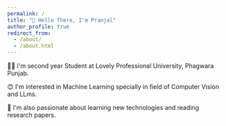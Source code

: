 ```yaml
---
permalink: /
title: "👋 Hello There, I'm Pranjal"
author_profile: true
redirect_from: 
  - /about/
  - /about.html
---
```


👨‍🎓 I'm second year Student at Lovely Professional University, Phagwara Punjab.

😊 I'm interested in Machine Learning specially in field of Computer Vision and LLms.

🤖 I'm also passionate about learning new technologies and reading research papers.

